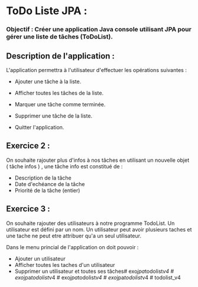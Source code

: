 # ToDo Liste JPA :

### Objectif : Créer une application Java console utilisant JPA pour gérer une liste de tâches (ToDoList).

## Description de l'application :

L'application permettra à l'utilisateur d'effectuer les opérations suivantes :


- Ajouter une tâche à la liste.

- Afficher toutes les tâches de la liste.

- Marquer une tâche comme terminée.

- Supprimer une tâche de la liste.

- Quitter l'application.

## Exercice 2 :

On souhaite rajouter plus d'infos à nos tâches en utilisant un nouvelle objet ( tâche infos ) , une tâche info est constitué de :

- Description de la tâche
- Date d'echéance de la tâche
- Priorité de la tâche (entier)

## Exercice 3 :

On souhaite rajouter des utilisateurs à notre programme TodoList.
Un utilisateur est défini par un nom.
Un utilisateur peut avoir plusieurs taches et une tache ne peut etre attribuer qu'a un seul utilisateur.

Dans le menu princial de l'application on doit pouvoir :
- Ajouter un utilisateur
- Afficher toutes les taches d'un utilisateur
- Supprimer un utilisateur et toutes ses tâches#   e x o _ j p a _ t o d o l i s t _ v 4  
 #   e x o _ j p a _ t o d o l i s t _ v 4  
 #   e x o _ j p a _ t o d o l i s t _ v 4  
 #   e x o _ j p a _ t o d o l i s t _ v 4  
 #   t o d o l i s t _ v 4  
 